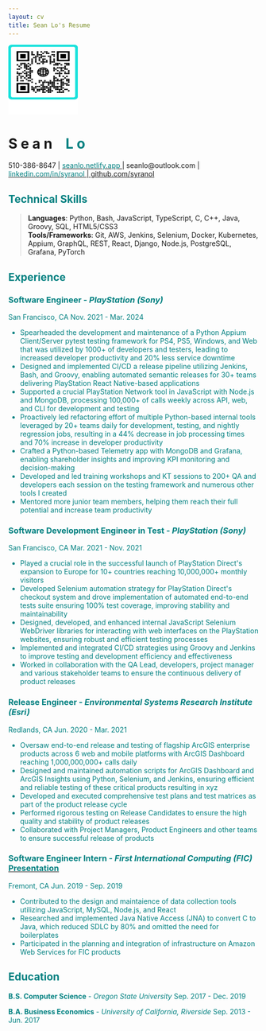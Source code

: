 ```yaml
--- 
layout: cv
title: Sean Lo's Resume
--- 
```


<span class="qr-code">
  <a href="https://seanlo.netlify.app">
    <img src="media/qr_code.png" alt="QR Code" style="width: 10em; height: 10em;">
  </a>
</span>

# S e a n     <span style="opacity:0;">_</span> <font color="teal"> L o

<div id="info">
  <a>                                                                   510-386-8647            |           </a>
  <a href="https://seanlo.netlify.app">          <font color="teal">    seanlo.netlify.app        </font>   </a>
  <a>                                                                 | seanlo@outlook.com      |           </a>
  <a href="https://www.linkedin.com/in/syranol"> <font color="teal">    linkedin.com/in/syranol   </font>   </a>
  <a href="https://github.com/syranol">                               | github.com/syranol                  </a>
</div>


## Technical Skills

>  <a id="technical"> **Languages**: Python, Bash, JavaScript, TypeScript, C, C++, Java, Groovy, SQL, HTML5/CSS3 </a><br>
>  <a id="technical"> **Tools/Frameworks**: Git, AWS, Jenkins, Selenium, Docker, Kubernetes, Appium, GraphQL, REST, React, Django, Node.js, PostgreSQL, Grafana, PyTorch </a>

<!--   
  **Languages:** Python, JavaScript, Bash, C/C++, Groovy, SQL, HTML5/CSS3

> **Tools/Frameworks:** Git, AWS, Jenkins, Selenium, Docker, Kubernetes, Appium, GraphQL, REST, React, Node.js, Django, PostgreSQL, Grafana, PyTorch -->


## Experience

### **Software Engineer** -  *PlayStation (Sony)*

<span> San Francisco, CA  <span class="small-right">Nov. 2021 - Mar. 2024</span> </span>

* Spearheaded the development and maintenance of a Python Appium Client/Server pytest testing framework for PS4, PS5, Windows, and Web that was utilized by 1000+ of developers and testers, leading to increased developer productivity and 20% less service downtime
* Designed and implemented CI/CD a release pipeline utilizing Jenkins, Bash, and Groovy, enabling automated semantic releases for 30+ teams delivering PlayStation React Native-based applications
* Supported a crucial PlayStation Network tool in JavaScript with Node.js and MongoDB, processing 100,000+ of calls weekly across API, web, and CLI for development and testing
* Proactively led refactoring effort of multiple Python-based internal tools leveraged by 20+ teams daily for development, testing, and nightly regression jobs, resulting in a 44% decrease in job processing times and 70% increase in developer productivity
* Crafted a Python-based Telemetry app with MongoDB and Grafana, enabling shareholder insights and improving KPI monitoring and decision-making
* Developed and led training workshops and KT sessions to 200+ QA and developers each session on the testing framework and numerous other tools I created
* Mentored more junior team members, helping them reach their full potential and increase team productivity

### **Software Development Engineer in Test** - *PlayStation (Sony)* 

<span> San Francisco, CA <span class="small-right">Mar. 2021 - Nov. 2021</span></span>

* Played a crucial role in the successful launch of PlayStation Direct's expansion to Europe for 10+ countries reaching 10,000,000+  monthly visitors 
* Developed Selenium automation strategy for PlayStation Direct's checkout system and drove implementation of automated end-to-end tests suite ensuring 100% test coverage, improving stability and maintainability
* Designed, developed, and enhanced internal JavaScript Selenium WebDriver libraries for interacting with web interfaces on the PlayStation websites, ensuring robust and efficient testing processes
* Implemented and integrated CI/CD strategies using Groovy and Jenkins to improve testing and development efficiency and effectiveness
* Worked in collaboration with the QA Lead, developers, project manager and various stakeholder teams to ensure the continuous delivery of product releases

### **Release Engineer** - *Environmental Systems Research Institute (Esri)*

<span> Redlands, CA <span class="small-right">Jun. 2020 - Mar. 2021</span></span>

* Oversaw end-to-end release and testing of flagship ArcGIS enterprise products across 6 web and mobile platforms with ArcGIS Dashboard reaching 1,000,000,000+ calls daily
* Designed and maintained automation scripts for ArcGIS Dashboard and ArcGIS Insights using Python, Selenium, and Jenkins, ensuring efficient and reliable testing of these critical products resulting in xyz
* Developed and executed comprehensive test plans and test matrices as part of the product release cycle
* Performed rigorous testing on Release Candidates to ensure the high quality and stability of product releases
* Collaborated with Project Managers, Product Engineers and other teams to ensure successful release of products

### __Software Engineer Intern - *First International Computing (FIC)*__ <a href="https://www.linkedin.com/in/syranol/overlay/1583300266405/single-media-viewer/?type=DOCUMENT&profileId=ACoAABPldJ0BFSjGL3EC_DYMnNJCZ6ongKLGV8o](https://www.linkedin.com/in/syranol/overlay/1583300266405/single-media-viewer?type=DOCUMENT&profileId=ACoAABPldJ0BFSjGL3EC_DYMnNJCZ6ongKLGV8o&lipi=urn%3Ali%3Apage%3Ad_flagship3_profile_view_base%3Bx6lRpc6VRv6h80zWrUTwyw%3D%3D](https://www.linkedin.com/in/syranol/overlay/1583300266405/single-media-viewer?type=DOCUMENT&profileId=ACoAABPldJ0BFSjGL3EC_DYMnNJCZ6ongKLGV8o&lipi=urn%3Ali%3Apage%3Ad_flagship3_profile_view_base%3BKydn0%2FLdQY6Ut2HiDrOFtw%3D%3D"> <font color="teal"> Presentation </font> </a> 

<span> Fremont, CA <span class="small-right">Jun. 2019 - Sep. 2019</span></span>

* Contributed to the design and maintaience of data collection tools utilizing JavaScript, MySQL, Node.js, and React
* Researched and implemented Java Native Access (JNA) to convert C to Java, which reduced SDLC by 80% and omitted the need for boilerplates
* Participated in the planning and integration of infrastructure on Amazon Web Services for FIC products

## Education

**B.S. Computer Science** - *Oregon State University* <span class="small-right"> Sep. 2017 - Dec. 2019 </span>
        
**B.A. Business Economics** - *University of California, Riverside* <span class="small-right"> Sep. 2013 - Jun. 2017 </span>
